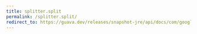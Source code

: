 ```yaml
---
title: splitter.split
permalink: /splitter.split/
redirect_to: https://guava.dev/releases/snapshot-jre/api/docs/com/google/common/base/Splitter.html#split-java.lang.CharSequence-
---
```

